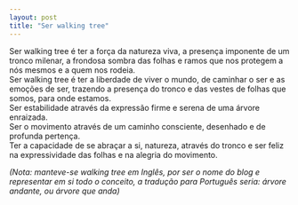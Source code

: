 ```yaml
---
layout: post
title: "Ser walking tree"
---
```

Ser walking tree é ter a força da natureza viva, a presença imponente de um tronco milenar, a frondosa sombra das folhas e ramos que nos protegem a nós mesmos e a quem nos rodeia.  
Ser walking tree é ter a liberdade de viver o mundo, de caminhar o ser e as emoções de ser, trazendo a presença do tronco e das vestes de folhas que somos, para onde estamos.  
Ser estabilidade através da expressão firme e serena de uma árvore enraizada.  
Ser o movimento através de um caminho consciente, desenhado e de profunda pertença.  
Ter a capacidade de se abraçar a si, natureza, através do tronco e ser feliz na expressividade das folhas e na alegria do movimento.
  
  
  
*(Nota: manteve-se walking tree em Inglês, por ser o nome do blog e representar em si todo o conceito, a tradução para Português seria: árvore andante, ou árvore que anda)*
